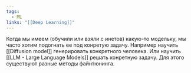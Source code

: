 ```yaml
---
tags:
  - ML
links: "[[Deep Learning]]"
---
```

Когда мы имеем (обучили или взяли с инетов) какую-то модельку, мы часто хотим подогнать ее под конретую задачу.
Например научить [[Diffusion model]] генерировать конкретного человека.
Или научить [[LLM  - Large Language Models]] решать конретную задачу.
Для этого существуют разные методы файнтюнинга.